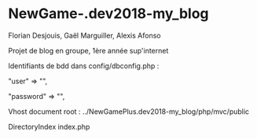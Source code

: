 # NewGame-.dev2018-my_blog
Florian Desjouis, Gaël Marguiller, Alexis Afonso

Projet de blog en groupe, 1ère année sup'internet


Identifiants de bdd dans config/dbconfig.php :

"user" => "",

"password" => "",

Vhost document root :
../NewGamePlus.dev2018-my_blog/php/mvc/public

DirectoryIndex index.php
